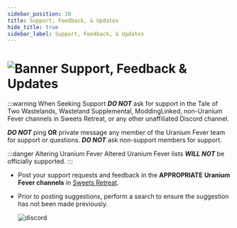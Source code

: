 ```yaml
---
sidebar_position: 10
title: Support, Feedback, & Updates
hide_title: true
sidebar_label: Support, Feedback, & Updates
---
```


# ![Banner Support, Feedback & Updates](https://github.com/user-attachments/assets/5e5b2ad8-8efa-4950-baa4-d315a3f252cf)

:::warning When Seeking Support
***DO NOT*** ask for support in the Tale of Two Wastelands, Wasteland Supplemental, ModdingLinked, non-Uranium Fever channels in Sweets Retreat, or any other unaffiliated Discord channel.

***DO NOT*** ping **OR** private message any member of the Uranium Fever team for support or questions. ***DO NOT*** ask non-support members for support.

:::danger Altering Uranium Fever
Altered Uranium Fever lists ***WILL NOT*** be officially supported.
:::

- Post your support requests and feedback in the **APPROPRIATE** **Uranium Fever channels** in [Sweets Retreat](https://discord.gg/Uu6gZZSaeA).
- Prior to posting suggestions, perform a search to ensure the suggestion has not been made previously.

	![discord](https://github.com/user-attachments/assets/2b2ff9a1-e9ad-4237-8b23-5284dad8d358)
